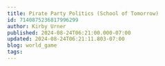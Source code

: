```yaml
---
title: Pirate Party Politics (School of Tomorrow)
id: 7140875236817996299
author: Kirby Urner
published: 2024-08-24T06:21:00.000-07:00
updated: 2024-08-24T06:21:11.803-07:00
blog: world_game
tags: 
---
```


